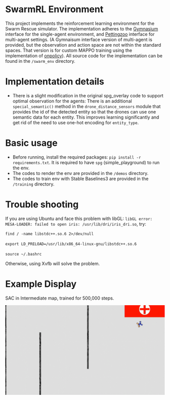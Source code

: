 # SwarmRL Environment
This project implements the reinforcement learning environment for the Swarm Rescue simulator. The implementation adheres to the [Gymnasium](https://gymnasium.farama.org/) interface for the single-agent environment, and [Pettingzoo](https://pettingzoo.farama.org/) interface for multi-agent settings. (A Gymnaisum interface version of multi-agent is provided, but the observation and action space are not within the standard spaces. That version is for custom MAPPO training using the implementation of [onpolicy](https://github.com/marlbenchmark/on-policy/tree/main)). All source code for the implementation can be found in the `/swarm_env` directory.

# Implementation details
- There is a slight modification in the original spg_overlay code to support optimal observation for the agents: There is an additional `special_semantic()` method in the `drone_distance_sensors` module that provides the id of the detected entity so that the drones can use one semantic data for each entity. This improves learning significantly and get rid of the need to use one-hot encoding for `entity_type`.

# Basic usage
- Before running, install the required packages: `pip install -r requirements.txt`. It is required to have `spg` (simple_playground) to run the env.
- The codes to render the env are provided in the `/demos` directory.
- The codes to train env with Stable Baselines3 are provided in the `/training` directory.

# Trouble shooting
If you are using Ubuntu and face this problem with libGL: `libGL error: MESA-LOADER: failed to open iris: /usr/lib/dri/iris_dri.so`, try:
```
find / -name libstdc++.so.6 2>/dev/null

export LD_PRELOAD=/usr/lib/x86_64-linux-gnu/libstdc++.so.6 

source ~/.bashrc
```
Otherwise, using Xvfb will solve the problem.

# Example Display 
SAC in Intermediate map, trained for 500,000 steps.

![intermediate_SAC](intermediate_SAC.gif)
